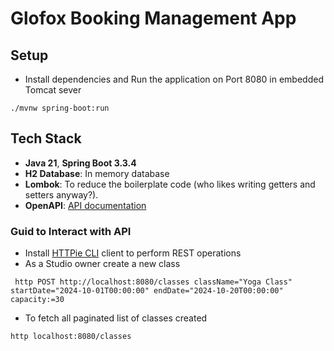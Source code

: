 # Glofox Booking Management App

## Setup
- Install dependencies and Run the application on Port 8080 in embedded Tomcat sever
```shell
./mvnw spring-boot:run
```

## Tech Stack

- **Java 21**, **Spring Boot 3.3.4**
- **H2 Database**: In memory database
- **Lombok**: To reduce the boilerplate code (who likes writing getters and setters anyway?).
- **OpenAPI**: [API documentation](http://localhost:8080/swagger-ui/index.html)

### Guid to Interact with API
* Install [HTTPie CLI](https://httpie.io/cli) client to perform REST operations
* As a Studio owner create a new class
```shell
 http POST http://localhost:8080/classes className="Yoga Class" startDate="2024-10-01T00:00:00" endDate="2024-10-20T00:00:00" capacity:=30
```

* To fetch all paginated list of classes created
```shell
http localhost:8080/classes
```